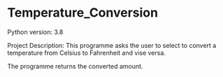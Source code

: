 # Temperature_Conversion

Python version: 3.8

Project Description: This programme asks the user to select to convert a temperature from Celsius to Fahrenheit and vise versa.

The programme returns the converted amount.
